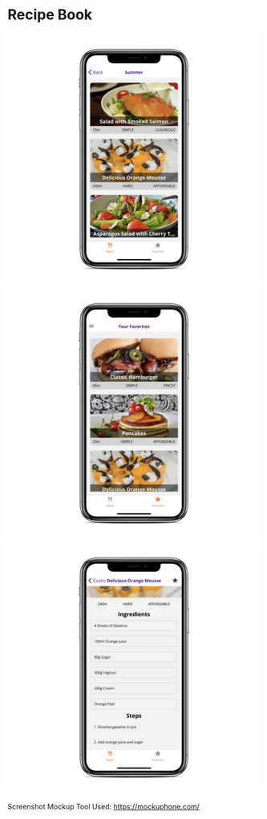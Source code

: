 # Recipe Book

![Recipes](assets/screenshots/recipes-2000.png)![Favorites](assets/screenshots/favorites-2000.png)![Recipe Details](assets/screenshots/recipe-details-2000.png)

Screenshot Mockup Tool Used: https://mockuphone.com/
